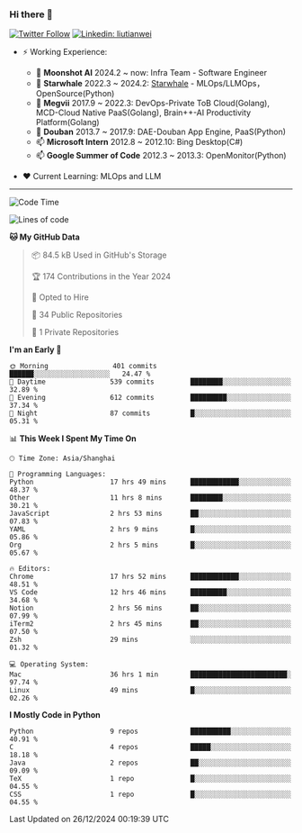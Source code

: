 ### Hi there 👋

[![Twitter Follow](https://img.shields.io/twitter/follow/tianweidut?style=social)](https://twitter.com/tianweidut)
[![Linkedin: liutianwei](https://img.shields.io/badge/-liutianwei-blue?style=flat-square&logo=Linkedin&logoColor=white&link=https://www.linkedin.com/in/liutianwei/)](https://www.linkedin.com/in/liutianwei/)

- ⚡ Working Experience:
  - 🔭 **Moonshot AI**  2024.2 ~ now: Infra Team - Software Engineer
  - 🌱 **Starwhale** 2022.3 ~ 2024.2: [Starwhale](https://github.com/star-whale/starwhale) - MLOps/LLMOps，OpenSource(Python)
  - 🌱 **Megvii** 2017.9 ~ 2022.3: DevOps-Private ToB Cloud(Golang), MCD-Cloud Native PaaS(Golang), Brain++-AI Productivity Platform(Golang)
  - 🌱 **Douban** 2013.7 ~ 2017.9: DAE-Douban App Engine, PaaS(Python)
  - 📫 **Microsoft Intern** 2012.8 ~ 2012.10: Bing Desktop(C#)
  - 📫 **Google Summer of Code** 2012.3 ~ 2013.3: OpenMonitor(Python)

- ❤️ Current Learning: MLOps and LLM

---
<!--START_SECTION:waka-->
![Code Time](http://img.shields.io/badge/Code%20Time-6%2C551%20hrs%2051%20mins-blue)

![Lines of code](https://img.shields.io/badge/From%20Hello%20World%20I%27ve%20Written-1.0%20million%20lines%20of%20code-blue)

**🐱 My GitHub Data** 

> 📦 84.5 kB Used in GitHub's Storage 
 > 
> 🏆 174 Contributions in the Year 2024
 > 
> 💼 Opted to Hire
 > 
> 📜 34 Public Repositories 
 > 
> 🔑 1 Private Repositories 
 > 
**I'm an Early 🐤** 

```text
🌞 Morning                401 commits         ██████░░░░░░░░░░░░░░░░░░░   24.47 % 
🌆 Daytime                539 commits         ████████░░░░░░░░░░░░░░░░░   32.89 % 
🌃 Evening                612 commits         █████████░░░░░░░░░░░░░░░░   37.34 % 
🌙 Night                  87 commits          █░░░░░░░░░░░░░░░░░░░░░░░░   05.31 % 
```


📊 **This Week I Spent My Time On** 

```text
🕑︎ Time Zone: Asia/Shanghai

💬 Programming Languages: 
Python                   17 hrs 49 mins      ████████████░░░░░░░░░░░░░   48.37 % 
Other                    11 hrs 8 mins       ████████░░░░░░░░░░░░░░░░░   30.21 % 
JavaScript               2 hrs 53 mins       ██░░░░░░░░░░░░░░░░░░░░░░░   07.83 % 
YAML                     2 hrs 9 mins        █░░░░░░░░░░░░░░░░░░░░░░░░   05.86 % 
Org                      2 hrs 5 mins        █░░░░░░░░░░░░░░░░░░░░░░░░   05.67 % 

🔥 Editors: 
Chrome                   17 hrs 52 mins      ████████████░░░░░░░░░░░░░   48.51 % 
VS Code                  12 hrs 46 mins      █████████░░░░░░░░░░░░░░░░   34.68 % 
Notion                   2 hrs 56 mins       ██░░░░░░░░░░░░░░░░░░░░░░░   07.99 % 
iTerm2                   2 hrs 45 mins       ██░░░░░░░░░░░░░░░░░░░░░░░   07.50 % 
Zsh                      29 mins             ░░░░░░░░░░░░░░░░░░░░░░░░░   01.32 % 

💻 Operating System: 
Mac                      36 hrs 1 min        ████████████████████████░   97.74 % 
Linux                    49 mins             █░░░░░░░░░░░░░░░░░░░░░░░░   02.26 % 
```

**I Mostly Code in Python** 

```text
Python                   9 repos             ██████████░░░░░░░░░░░░░░░   40.91 % 
C                        4 repos             █████░░░░░░░░░░░░░░░░░░░░   18.18 % 
Java                     2 repos             ██░░░░░░░░░░░░░░░░░░░░░░░   09.09 % 
TeX                      1 repo              █░░░░░░░░░░░░░░░░░░░░░░░░   04.55 % 
CSS                      1 repo              █░░░░░░░░░░░░░░░░░░░░░░░░   04.55 % 
```




 Last Updated on 26/12/2024 00:19:39 UTC
<!--END_SECTION:waka-->
